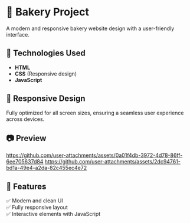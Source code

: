 # 🍰 Bakery Project  

A modern and responsive bakery website design with a user-friendly interface.  

## 🚀 Technologies Used  
- **HTML**  
- **CSS** (Responsive design)  
- **JavaScript**  

## 📱 Responsive Design  
Fully optimized for all screen sizes, ensuring a seamless user experience across devices.  

## 📷 Preview  
https://github.com/user-attachments/assets/0a01f4db-3972-4d78-86ff-6ee705637d84
https://github.com/user-attachments/assets/2dc94761-bd1a-49e4-a2da-82c455ec4e72


## 📌 Features  
✅ Modern and clean UI  
✅ Fully responsive layout  
✅ Interactive elements with JavaScript  


